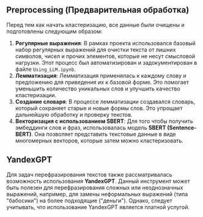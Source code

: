 ## Preprocessing (Предварительная обработка)

Перед тем как начать кластеризацию, все данные были очищены и подготовлены следующим образом:

1. **Регулярные выражения**: В рамках проекта использовался базовый набор регулярных выражений для очистки текста от лишних символов, чисел и прочих элементов, которые не несут смысловой нагрузки. Этот процесс был автоматизирован и задокументирован в файле `Using_LLM.ipynb`.
2. **Лемматизация**: Лемматизация применялась к каждому слову и предложению для приведения их к базовой форме. Это помогает уменьшить количество уникальных слов и улучшить качество кластеризации.
3. **Создание словаря**: В процессе лемматизации создавался словарь, который сохраняет старые и новые формы слов. Это упрощает дальнейшую обработку и проверку текстов.
4. **Векторизация с использованием SBERT**: Для того чтобы получить эмбеддинги слов и фраз, использовалась модель **SBERT (Sentence-BERT)**. Она позволяет представить текстовые данные в виде многомерных векторов, которые затем можно кластеризовать.

## YandexGPT

Для задач перефразирования текстов также рассматривалась возможность использования **YandexGPT**. Данный инструмент может быть полезен для перефразирования сложных или неоднозначных выражений, например, для замены неформальных выражений (типа "бабосики") на более подходящие ("деньги"). Однако, следует учитывать, что использование YandexGPT является платной услугой.
